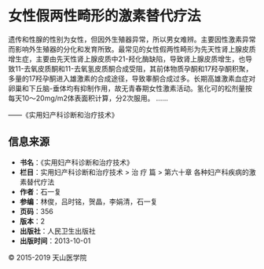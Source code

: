# 女性假两性畸形的激素替代疗法

遗传和性腺的性别为女性，但因外生殖器异常，所以男女难辨。主要因性激素异常而影响外生殖器的分化和发育所致。最常见的女性假两性畸形为先天性肾上腺皮质增生症，主要由先天性肾上腺皮质中21-羟化酶缺陷，导致肾上腺皮质增生，也导致11-去氧皮质酮和11-去氧氢皮质酮合成受阻，其前体物质孕酮和17羟孕酮积聚，多量的17羟孕酮进入雄激素的合成途径，导致睾酮合成过多。长期高雄激素血症对卵巢和下丘脑-垂体均有抑制作用，故无青春期女性激素活动。氢化可的松剂量按每天10～20mg/m2体表面积计算，分2次服用。 ......

——《实用妇产科诊断和治疗技术》

## 信息来源

- **书名**：《实用妇产科诊断和治疗技术》
- **栏目**：实用妇产科诊断和治疗技术 > 治 疗 篇 > 第六十章 各种妇产科疾病的激素替代疗法
- **作者**：石一复
- **参编**：林俊，吕时铭，贺晶，李娟清，石一复
- **页码**：356
- **版本**：2
- **出版社**：人民卫生出版社
- **出版时间**：2013-10-01

© 2015-2019 天山医学院